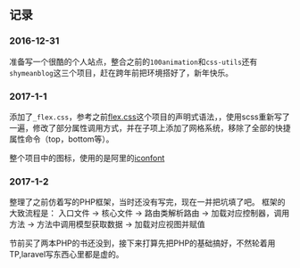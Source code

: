 ## 记录

### 2016-12-31
准备写一个很酷的个人站点，整合之前的`100animation`和`css-utils`还有`shymeanblog`这三个项目，赶在跨年前把环境搭好了，新年快乐。

### 2017-1-1
添加了`_flex.css`，参考之前[flex.css](https://github.com/lzxb/flex.css.git)这个项目的声明式语法，，使用scss重新写了一遍，修改了部分属性调用方式，并在子项上添加了网格系统，移除了全部的快捷属性命令（top，bottom等）。

整个项目中的图标，使用的是阿里的[iconfont](http://www.iconfont.cn/)


### 2017-1-2
整理了之前仿着写的PHP框架，当时还没有写完，现在一并把坑填了吧。
框架的大致流程是：
入口文件 -> 核心文件 -> 路由类解析路由 -> 加载对应控制器，调用方法 -> 方法中调用模型获取数据 -> 加载对应视图并赋值

节前买了两本PHP的书还没到，接下来打算先把PHP的基础搞好，不然轮着用TP,laravel写东西心里都是虚的。